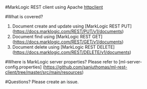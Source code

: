 #MarkLogic REST client using Apache [httpclient](https://mvnrepository.com/artifact/org.apache.httpcomponents/httpclient/4.5.2)

#What is covered? 
1. Document create and update using [MarkLogic REST PUT] (https://docs.marklogic.com/REST/PUT/v1/documents)
2. Document find using [MarkLogic REST GET] (https://docs.marklogic.com/REST/GET/v1/documents) 
3. Document delete using [MarkLogic REST DELETE] (https://docs.marklogic.com/REST/DELETE/v1/documents) 

#Where is MarkLogic server properties?
Please refer to [ml-server-config.properties] (https://github.com/sanjuthomas/ml-rest-client/tree/master/src/main/resources)

#Questions? 
Please create an issue.
